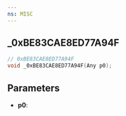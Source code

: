 ```yaml
---
ns: MISC
---
```

## _0xBE83CAE8ED77A94F

```c
// 0xBE83CAE8ED77A94F
void _0xBE83CAE8ED77A94F(Any p0);
```

## Parameters
* **p0**:

